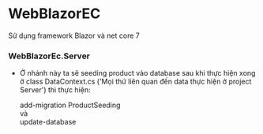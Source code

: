 # WebBlazorEC
Sử dụng framework Blazor và net core 7

### WebBlazorEc.Server
- Ở nhánh này ta sẽ seeding product vào database sau khi thực hiện xong ở class DataContext.cs ('Mọi thứ liên quan đến data thực hiện ở project Server') thì thực hiện:
  <p>
    add-migration ProductSeeding
    <br/>
    và
    <br/>
    update-database
  </p>

